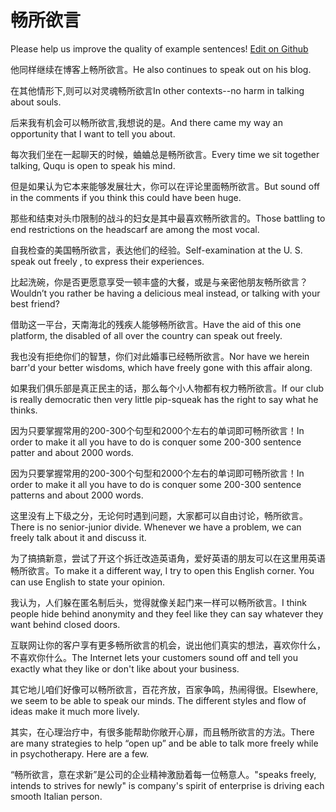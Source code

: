 # 畅所欲言

Please help us improve the quality of example sentences! [Edit on Github](https://github.com/jiyushe/jiyu-example-sentence-source/blob/main/chinese/changsuoyuyan.md)

<p><span class="chinese">他同样继续在博客上畅所欲言。</span><span class="english">He also continues to speak out on his blog.</span></p>

<p><span class="chinese">在其他情形下,则可以对灵魂畅所欲言</span><span class="english">In other contexts--no harm in talking about souls.</span></p>

<p><span class="chinese">后来我有机会可以畅所欲言,我想说的是。</span><span class="english">And there came my way an opportunity that I want to tell you about.</span></p>

<p><span class="chinese">每次我们坐在一起聊天的时候，蛐蛐总是畅所欲言。</span><span class="english">Every time we sit together talking, Ququ is open to speak his mind.</span></p>

<p><span class="chinese">但是如果认为它本来能够发展壮大，你可以在评论里面畅所欲言。</span><span class="english">But sound off in the comments if you think this could have been huge.</span></p>

<p><span class="chinese">那些和结束对头巾限制的战斗的妇女是其中最喜欢畅所欲言的。</span><span class="english">Those battling to end restrictions on the headscarf are among the most vocal.</span></p>

<p><span class="chinese">自我检查的美国畅所欲言，表达他们的经验。</span><span class="english">Self-examination at the U. S. speak out freely , to express their experiences.</span></p>

<p><span class="chinese">比起洗碗，你是否更愿意享受一顿丰盛的大餐，或是与亲密他朋友畅所欲言？</span><span class="english">Wouldn’t you rather be having a delicious meal instead, or talking with your best friend?</span></p>

<p><span class="chinese">借助这一平台，天南海北的残疾人能够畅所欲言。</span><span class="english">Have the aid of this one platform, the disabled of all over the country can speak out freely.</span></p>

<p><span class="chinese">我也没有拒绝你们的智慧，你们对此婚事已经畅所欲言。</span><span class="english">Nor have we herein barr'd your better wisdoms, which have freely gone with this affair along.</span></p>

<p><span class="chinese">如果我们俱乐部是真正民主的话，那么每个小人物都有权力畅所欲言。</span><span class="english">If our club is really democratic then very little pip-squeak has the right to say what he thinks.</span></p>

<p><span class="chinese">因为只要掌握常用的200-300个句型和2000个左右的单词即可畅所欲言！</span><span class="english">In order to make it all you have to do is conquer some 200-300 sentence patter and about 2000 words.</span></p>

<p><span class="chinese">因为只要掌握常用的200-300个句型和2000个左右的单词即可畅所欲言！</span><span class="english">In order to make it all you have to do is conquer some 200-300 sentence patterns and about 2000 words.</span></p>

<p><span class="chinese">这里没有上下级之分，无论何时遇到问题，大家都可以自由讨论，畅所欲言。</span><span class="english">There is no senior-junior divide. Whenever we have a problem, we can freely talk about it and discuss it.</span></p>

<p><span class="chinese">为了搞搞新意，尝试了开这个拆迁改造英语角，爱好英语的朋友可以在这里用英语畅所欲言。</span><span class="english">To make it a different way, I try to open this English corner. You can use English to state your opinion.</span></p>

<p><span class="chinese">我认为，人们躲在匿名制后头，觉得就像关起门来一样可以畅所欲言。</span><span class="english">I think people hide behind anonymity and they feel like they can say whatever they want behind closed doors.</span></p>

<p><span class="chinese">互联网让你的客户享有更多畅所欲言的机会，说出他们真实的想法，喜欢你什么，不喜欢你什么。</span><span class="english">The Internet lets your customers sound off and tell you exactly what they like or don't like about your business.</span></p>

<p><span class="chinese">其它地儿咱们好像可以畅所欲言，百花齐放，百家争鸣，热闹得很。</span><span class="english">Elsewhere, we seem to be able to speak our minds. The different styles and flow of ideas make it much more lively.</span></p>

<p><span class="chinese">其实，在心理治疗中，有很多能帮助你敞开心扉，而且畅所欲言的方法。</span><span class="english">There are many strategies to help “open up” and be able to talk more freely while in psychotherapy. Here are a few.</span></p>

<p><span class="chinese">“畅所欲言，意在求新”是公司的企业精神激励着每一位畅意人。</span><span class="english">"speaks freely, intends to strives for newly" is company's spirit of enterprise is driving each smooth Italian person.</span></p>


